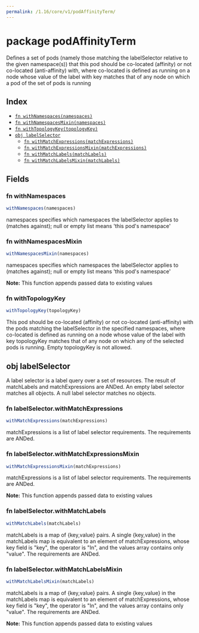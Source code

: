```yaml
---
permalink: /1.16/core/v1/podAffinityTerm/
---
```


# package podAffinityTerm

Defines a set of pods (namely those matching the labelSelector relative to the given namespace(s)) that this pod should be co-located (affinity) or not co-located (anti-affinity) with, where co-located is defined as running on a node whose value of the label with key <topologyKey> matches that of any node on which a pod of the set of pods is running

## Index

* [`fn withNamespaces(namespaces)`](#fn-withnamespaces)
* [`fn withNamespacesMixin(namespaces)`](#fn-withnamespacesmixin)
* [`fn withTopologyKey(topologyKey)`](#fn-withtopologykey)
* [`obj labelSelector`](#obj-labelselector)
  * [`fn withMatchExpressions(matchExpressions)`](#fn-labelselectorwithmatchexpressions)
  * [`fn withMatchExpressionsMixin(matchExpressions)`](#fn-labelselectorwithmatchexpressionsmixin)
  * [`fn withMatchLabels(matchLabels)`](#fn-labelselectorwithmatchlabels)
  * [`fn withMatchLabelsMixin(matchLabels)`](#fn-labelselectorwithmatchlabelsmixin)

## Fields

### fn withNamespaces

```ts
withNamespaces(namespaces)
```

namespaces specifies which namespaces the labelSelector applies to (matches against); null or empty list means 'this pod's namespace'

### fn withNamespacesMixin

```ts
withNamespacesMixin(namespaces)
```

namespaces specifies which namespaces the labelSelector applies to (matches against); null or empty list means 'this pod's namespace'

**Note:** This function appends passed data to existing values

### fn withTopologyKey

```ts
withTopologyKey(topologyKey)
```

This pod should be co-located (affinity) or not co-located (anti-affinity) with the pods matching the labelSelector in the specified namespaces, where co-located is defined as running on a node whose value of the label with key topologyKey matches that of any node on which any of the selected pods is running. Empty topologyKey is not allowed.

## obj labelSelector

A label selector is a label query over a set of resources. The result of matchLabels and matchExpressions are ANDed. An empty label selector matches all objects. A null label selector matches no objects.

### fn labelSelector.withMatchExpressions

```ts
withMatchExpressions(matchExpressions)
```

matchExpressions is a list of label selector requirements. The requirements are ANDed.

### fn labelSelector.withMatchExpressionsMixin

```ts
withMatchExpressionsMixin(matchExpressions)
```

matchExpressions is a list of label selector requirements. The requirements are ANDed.

**Note:** This function appends passed data to existing values

### fn labelSelector.withMatchLabels

```ts
withMatchLabels(matchLabels)
```

matchLabels is a map of {key,value} pairs. A single {key,value} in the matchLabels map is equivalent to an element of matchExpressions, whose key field is "key", the operator is "In", and the values array contains only "value". The requirements are ANDed.

### fn labelSelector.withMatchLabelsMixin

```ts
withMatchLabelsMixin(matchLabels)
```

matchLabels is a map of {key,value} pairs. A single {key,value} in the matchLabels map is equivalent to an element of matchExpressions, whose key field is "key", the operator is "In", and the values array contains only "value". The requirements are ANDed.

**Note:** This function appends passed data to existing values